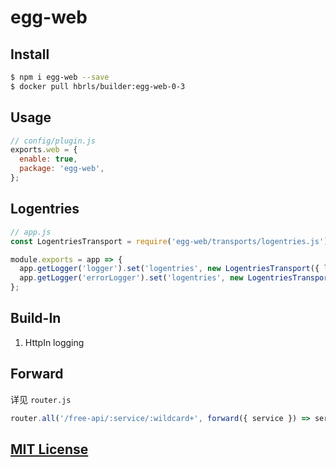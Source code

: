 egg-web
==

## Install

```bash
$ npm i egg-web --save
$ docker pull hbrls/builder:egg-web-0-3
```

## Usage

```javascript
// config/plugin.js
exports.web = {
  enable: true,
  package: 'egg-web',
};
```

## Logentries

```javascript
// app.js
const LogentriesTransport = require('egg-web/transports/logentries.js');

module.exports = app => {
  app.getLogger('logger').set('logentries', new LogentriesTransport({ level: 'INFO', app }));
  app.getLogger('errorLogger').set('logentries', new LogentriesTransport({ level: 'ERROR', app }));
};
```

## Build-In

1. HttpIn logging

## Forward

详见 `router.js`

```javascript
router.all('/free-api/:service/:wildcard+', forward({ service }) => service, ({ wildcard }) => `/api/${wildcard}`));
```

## [MIT License](LICENSE)
